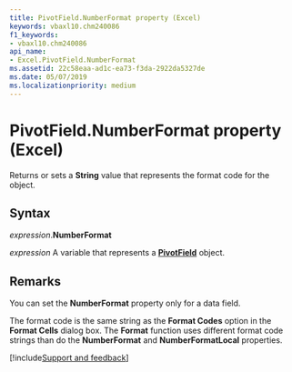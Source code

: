 ```yaml
---
title: PivotField.NumberFormat property (Excel)
keywords: vbaxl10.chm240086
f1_keywords:
- vbaxl10.chm240086
api_name:
- Excel.PivotField.NumberFormat
ms.assetid: 22c58eaa-ad1c-ea73-f3da-2922da5327de
ms.date: 05/07/2019
ms.localizationpriority: medium
---
```



# PivotField.NumberFormat property (Excel)

Returns or sets a **String** value that represents the format code for the object.


## Syntax

_expression_.**NumberFormat**

_expression_ A variable that represents a **[PivotField](Excel.PivotField.md)** object.


## Remarks

You can set the **NumberFormat** property only for a data field.

The format code is the same string as the **Format Codes** option in the **Format Cells** dialog box. The **Format** function uses different format code strings than do the **NumberFormat** and **NumberFormatLocal** properties.



[!include[Support and feedback](~/includes/feedback-boilerplate.md)]